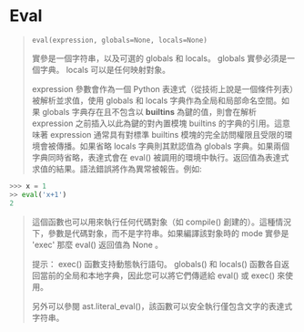 # Eval

>`eval(expression, globals=None, locals=None)`
>
>實參是一個字符串，以及可選的 globals 和 locals。 globals 實參必須是一個字典。 locals 可以是任何映射對象。
>
>expression 參數會作為一個 Python 表達式（從技術上說是一個條件列表）被解析並求值，使用 globals 和 locals 字典作為全局和局部命名空間。如果 globals 字典存在且不包含以 __builtins__ 為鍵的值，則會在解析 expression 之前插入以此為鍵的對內置模塊 builtins 的字典的引用。這意味著 expression 通常具有對標準 builtins 模塊的完全訪問權限且受限的環境會被傳播。如果省略 locals 字典則其默認值為 globals 字典。如果兩個字典同時省略，表達式會在 eval() 被調用的環境中執行。返回值為表達式求值的結果。語法錯誤將作為異常被報告。例如:
>

```python
>>> x = 1
>> eval('x+1')
2
```

>這個函數也可以用來執行任何代碼對象（如 compile() 創建的）。這種情況下，參數是代碼對象，而不是字符串。如果編譯該對象時的 mode 實參是 'exec' 那麼 eval() 返回值為 None 。
>
>提示： exec() 函數支持動態執行語句。 globals() 和 locals() 函數各自返回當前的全局和本地字典，因此您可以將它們傳遞給 eval() 或 exec() 來使用。
>
>另外可以參閱 ast.literal_eval()，該函數可以安全執行僅包含文字的表達式字符串。